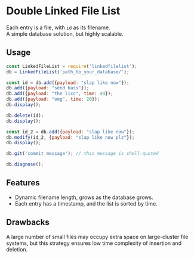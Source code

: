 # Double Linked File List
Each entry is a file, with `id` as its filename.  
A simple database solution, but highly scalable.  

## Usage
```js
const LinkedFileList = require('linkedfilelist');
db = LinkedFileList('path_to_your_database/');

const id = db.add({payload: "slap like now"});
db.add({payload: "send bass"});
db.add({payload: "the licc", time: 44});
db.add({payload: "omg", time: 20});
db.display();

db.delete(id);
db.display();

const id_2 = db.add({payload: "slap like now"});
db.modify(id_2, {payload: "slap like now plz"});
db.display();

db.git('commit message'); // this message is shell-quoted  

db.diagnose();
```

## Features
* Dynamic filename length, grows as the database grows.  
* Each entry has a timestamp, and the list is sorted by time.  

## Drawbacks
A large number of small files may occupy extra space on large-cluster file systems, but this strategy ensures low time complexity of insertion and deletion.  
